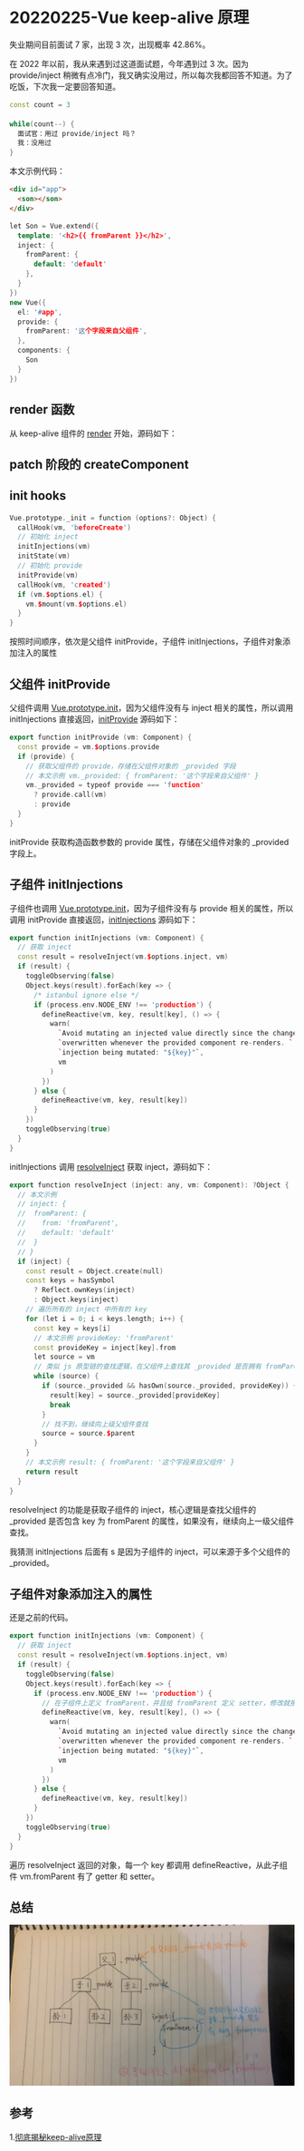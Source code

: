 # 20220225-Vue keep-alive 原理

失业期间目前面试 7 家，出现 3 次，出现概率 42.86%。

在 2022 年以前，我从来遇到过这道面试题，今年遇到过 3 次。因为 provide/inject 稍微有点冷门，我又确实没用过，所以每次我都回答不知道。为了吃饭，下次我一定要回答知道。

```C++
const count = 3

while(count--) {
  面试官：用过 provide/inject 吗？
  我：没用过	
}
```

本文示例代码：

```html
<div id="app">
  <son></son>
</div>
```

```C++
let Son = Vue.extend({
  template: '<h2>{{ fromParent }}</h2>',
  inject: {
    fromParent: {
      default: 'default'
    },
  }
})
new Vue({
  el: '#app',
  provide: {
    fromParent: '这个字段来自父组件',
  },
  components: {
    Son
  }
})
```

## render 函数

从 keep-alive 组件的 [render](https://github.com/vuejs/vue/blob/e90cc60c4718a69e2c919275a999b7370141f3bf/src/core/components/keep-alive.js) 开始，源码如下：

## patch 阶段的 createComponent

## init hooks



```C++
Vue.prototype._init = function (options?: Object) {
  callHook(vm, 'beforeCreate')
  // 初始化 inject
  initInjections(vm)
  initState(vm)
  // 初始化 provide
  initProvide(vm) 
  callHook(vm, 'created')
  if (vm.$options.el) {
    vm.$mount(vm.$options.el)
  }
}
```

按照时间顺序，依次是父组件 initProvide，子组件 initInjections，子组件对象添加注入的属性


## 父组件 initProvide

父组件调用 [Vue.prototype.init](https://github.com/vuejs/vue/blob/v2.6.10/src/core/instance/init.js#L16)，因为父组件没有与 inject 相关的属性，所以调用 initInjections 直接返回，[initProvide](https://github.com/vuejs/vue/blob/e90cc60c4718a69e2c919275a999b7370141f3bf/src/core/instance/inject.js#L7) 源码如下：

```C++
export function initProvide (vm: Component) {
  const provide = vm.$options.provide
  if (provide) {
    // 获取父组件的 provide，存储在父组件对象的 _provided 字段
    // 本文示例 vm._provided: { fromParent: '这个字段来自父组件' }
    vm._provided = typeof provide === 'function'
      ? provide.call(vm)
      : provide
  }
}
```

initProvide 获取构造函数参数的 provide 属性，存储在父组件对象的 \_provided 字段上。

## 子组件 initInjections

子组件也调用 [Vue.prototype.init](https://github.com/vuejs/vue/blob/v2.6.10/src/core/instance/init.js#L16)，因为子组件没有与 provide 相关的属性，所以调用 initProvide 直接返回，[initInjections](https://github.com/vuejs/vue/blob/e90cc60c4718a69e2c919275a999b7370141f3bf/src/core/instance/inject.js#L16) 源码如下：

```C++
export function initInjections (vm: Component) {
  // 获取 inject 
  const result = resolveInject(vm.$options.inject, vm)
  if (result) {
    toggleObserving(false)
    Object.keys(result).forEach(key => {
      /* istanbul ignore else */
      if (process.env.NODE_ENV !== 'production') {
        defineReactive(vm, key, result[key], () => {
          warn(
            `Avoid mutating an injected value directly since the changes will be ` +
            `overwritten whenever the provided component re-renders. ` +
            `injection being mutated: "${key}"`,
            vm
          )
        })
      } else {
        defineReactive(vm, key, result[key])
      }
    })
    toggleObserving(true)
  }
}
```

initInjections 调用 [resolveInject](https://github.com/vuejs/vue/blob/e90cc60c4718a69e2c919275a999b7370141f3bf/src/core/instance/inject.js#L39) 获取 inject，源码如下：

```C++
export function resolveInject (inject: any, vm: Component): ?Object {
  // 本文示例 
  // inject: {
  //  fromParent: {
  //    from: 'fromParent',
  //    default: 'default'
  //  }
  // }
  if (inject) {
    const result = Object.create(null)
    const keys = hasSymbol
      ? Reflect.ownKeys(inject)
      : Object.keys(inject)
    // 遍历所有的 inject 中所有的 key
    for (let i = 0; i < keys.length; i++) {
      const key = keys[i]
      // 本文示例 provideKey: 'fromParent'
      const provideKey = inject[key].from
      let source = vm
      // 类似 js 原型链的查找逻辑，在父组件上查找其 _provided 是否拥有 fromParent 属性
      while (source) {
        if (source._provided && hasOwn(source._provided, provideKey)) {
          result[key] = source._provided[provideKey]
          break
        }
        // 找不到，继续向上级父组件查找
        source = source.$parent
      }
    }
    // 本文示例 result: { fromParent: '这个字段来自父组件' }
    return result
  }
}
```

resolveInject 的功能是获取子组件的 inject，核心逻辑是查找父组件的 \_provided 是否包含 key 为 fromParent 的属性，如果没有，继续向上一级父组件查找。

我猜测 initInjections 后面有 s 是因为子组件的 inject，可以来源于多个父组件的 \_provided。

## 子组件对象添加注入的属性

还是之前的代码。

```C++
export function initInjections (vm: Component) {
  // 获取 inject 
  const result = resolveInject(vm.$options.inject, vm)
  if (result) {
    toggleObserving(false)
    Object.keys(result).forEach(key => {
      if (process.env.NODE_ENV !== 'production') {
        // 在子组件上定义 fromParent，并且给 fromParent 定义 setter，修改就报错
        defineReactive(vm, key, result[key], () => {
          warn(
            `Avoid mutating an injected value directly since the changes will be ` +
            `overwritten whenever the provided component re-renders. ` +
            `injection being mutated: "${key}"`,
            vm
          )
        })
      } else {
        defineReactive(vm, key, result[key])
      }
    })
    toggleObserving(true)
  }
}
```

遍历 resolveInject 返回的对象，每一个 key 都调用 defineReactive，从此子组件 vm.fromParent 有了 getter 和 setter。

## 总结

![provideInject](https://raw.githubusercontent.com/xudale/interview/master/assets/provideInject.jpeg)


## 参考

1.[彻底揭秘keep-alive原理](https://juejin.cn/post/6844903837770203144)





